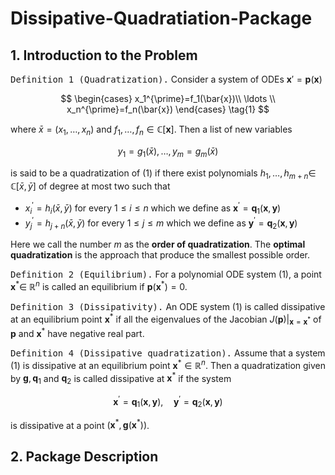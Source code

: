 # Dissipative-Quadratiation-Package

## 1. Introduction to the Problem

<kbd>Definition 1 (Quadratization).</kbd> Consider a system of ODEs $\mathbf{x}'=\mathbf{p}(\mathbf{x})$

$$
\begin{cases} 
x_1^{\prime}=f_1(\bar{x})\\
\ldots \\
x_n^{\prime}=f_n(\bar{x})
\end{cases}
\tag{1}
$$

where $\bar{x}=\left(x_1, \ldots, x_n\right)$ and $f_1, \ldots, f_n \in \mathbb{C}[\mathbf{x}]$. Then a list of new variables

$$
y_1=g_1(\bar{x}), \ldots, y_m=g_m(\bar{x})
$$

is said to be a quadratization of (1) if there exist polynomials $h_1, \ldots, h_{m+n} \in$ $\mathbb{C}[\bar{x}, \bar{y}]$ of degree at most two such that
- $x_i^{\prime}=h_i(\bar{x}, \bar{y})$ for every $1 \leqslant i \leqslant n$ which we define as $\mathbf{x}^{\prime}=\mathbf{q}_1(\mathbf{x}, \mathbf{y})$
- $y_j^{\prime}=h_{j+n}(\bar{x}, \bar{y})$ for every $1 \leqslant j \leqslant m$ which we define as $\mathbf{y}^{\prime}=\mathbf{q}_2(\mathbf{x}, \mathbf{y})$

Here we call the number $m$ as the **order of quadratization**. The **optimal quadratization** is the approach that produce the smallest possible order.

<kbd>Definition 2 (Equilibrium).</kbd> For a polynomial ODE system (1), a point $\mathbf{x}^* \in$ $\mathbb{R}^n$ is called an equilibrium if $\mathbf{p}\left(\mathbf{x}^*\right)=0$.

<kbd>Definition 3 (Dissipativity).</kbd> An ODE system (1) is called dissipative at an equilibrium point $\mathbf{x}^\ast$ if all the eigenvalues of the Jacobian $J(\mathbf{p})|_{\mathbf{x}=\mathbf{x}^\ast}$ of $\mathbf{p}$ and $\mathbf{x}^\ast$ have negative real part.

<kbd>Definition 4 (Dissipative quadratization).</kbd> Assume that a system (1) is dissipative at an equilibrium point $\mathbf{x}^* \in \mathbb{R}^n$. Then a quadratization given by $\mathbf{g}, \mathbf{q}_1$ and $\mathbf{q}_2$ is called dissipative at $\mathbf{x}^*$ if the system

$$
\mathbf{x}^{\prime}=\mathbf{q}_1(\mathbf{x}, \mathbf{y}), \quad \mathbf{y}^{\prime}=\mathbf{q}_2(\mathbf{x}, \mathbf{y})
$$

is dissipative at a point $\left(\mathbf{x}^\ast, \mathbf{g}\left(\mathbf{x}^\ast\right)\right)$.

## 2. Package Description
